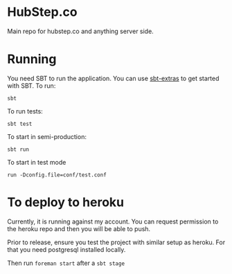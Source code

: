 HubStep.co
==========

Main repo for hubstep.co and anything server side.



Running
=======

You need SBT to run the application. You can use [sbt-extras](https://github.com/paulp/sbt-extras) to get started with SBT. To run:

    sbt

To run tests:

    sbt test

To start in semi-production:

    sbt run

To start in test mode

    run -Dconfig.file=conf/test.conf


To deploy to heroku
===================

Currently, it is running against my account. You can request permission to the heroku repo and then you will be able
to push.

Prior to release, ensure you test the project with similar setup as heroku. For that you need postgresql installed locally.

Then run ```foreman start``` after a ```sbt stage```
